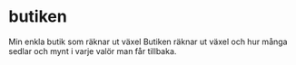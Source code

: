 # butiken
Min enkla butik som räknar ut växel
Butiken räknar ut växel och hur många sedlar och mynt i varje valör man får tillbaka.
